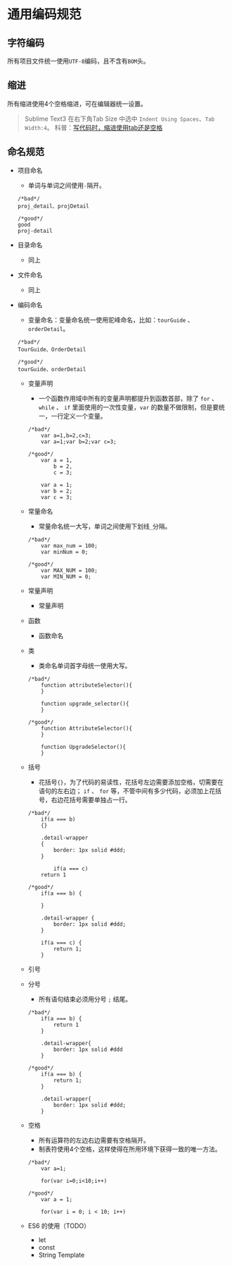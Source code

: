 # 通用编码规范

## 字符编码
所有项目文件统一使用`UTF-8`编码，且不含有`BOM`头。

## 缩进
所有缩进使用4个空格缩进，可在编辑器统一设置。
> Sublime Text3 在右下角Tab Size 中选中 `Indent Using Spaces`、`Tab Width:4`。
> 科普：[写代码时，缩进使用tab还是空格](https://www.zhihu.com/question/19960028)

## 命名规范
- 项目命名
	- 单词与单词之间使用`-`隔开。

	```
	/*bad*/
	proj_detail、projDetail

	/*good*/
	good
	proj-detail
	```
- 目录命名
	- 同上
- 文件命名
	- 同上
- 编码命名
	- 变量命名：变量命名统一使用驼峰命名，比如：`tourGuide` 、 `orderDetail`。
	```
	/*bad*/
	TourGuide、OrderDetail

	/*good*/
	tourGuide、orderDetail
	```
	- 变量声明
		- 一个函数作用域中所有的变量声明都提升到函数首部，除了 `for` 、 `while` 、 `if` 里面使用的一次性变量，`var` 的数量不做限制，但是要统一，一行定义一个变量。
		```
		/*bad*/
			var a=1,b=2,c=3;
			var a=1;var b=2;var c=3;

		/*good*/
			var a = 1,
				b = 2,
				c = 3;

			var a = 1;
			var b = 2;
			var c = 3;
		```
	- 常量命名
		- 常量命名统一大写，单词之间使用下划线`_`分隔。
		```
		/*bad*/
			var max_num = 100;
			var minNum = 0;

		/*good*/
			var MAX_NUM = 100;
			var MIN_NUM = 0;
		```
	- 常量声明
		- 常量声明

	- 函数
		- 函数命名
	- 类
		- 类命名单词首字母统一使用大写。
		```
		/*bad*/
			function attributeSelector(){
			}

			function upgrade_selector(){
			}

		/*good*/
			function AttributeSelector(){
			}

			function UpgradeSelector(){
			}
		```
	- 括号
		- 花括号`{}`，为了代码的易读性，花括号左边需要添加空格，切需要在语句的左右边； `if` 、 `for` 等，不管中间有多少代码，必须加上花括号，右边花括号需要单独占一行。
		```
		/*bad*/
			if(a === b)
			{}

			.detail-wrapper
			{
				border: 1px solid #ddd;
			}

				if(a === c)
			return 1

		/*good*/
			if(a === b) {

			}

			.detail-wrapper {
				border: 1px solid #ddd;
			}

			if(a === c) {
				return 1;
			}

		```
	- 引号
	- 分号
		- 所有语句结束必须用分号 `;` 结尾。
		```
		/*bad*/
			if(a === b) {
				return 1
			}

			.detail-wrapper{
				border: 1px solid #ddd
			}

		/*good*/
			if(a === b) {
				return 1;
			}

			.detail-wrapper{
				border: 1px solid #ddd;
			}
		```
	- 空格
		- 所有运算符的左边右边需要有空格隔开。
		- 制表符使用4个空格，这样使得在所用环境下获得一致的唯一方法。
		```
		/*bad*/
			var a=1;

			for(var i=0;i<10;i++)

		/*good*/
			var a = 1;

			for(var i = 0; i < 10; i++)

		```
	- ES6 的使用（TODO）
		- let
		- const
		- String Template